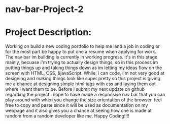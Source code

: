 # nav-bar-Project-2

# Project Description:
Working on build a new coding portfolio to help me land a job in coding or for the most part be happy to put one a resume when applying for work. The nav bar im building is currently in working progress. it's in this stage mainly, becuase i'm trying to actually design things, so in this process im putting things up and taking things down as im letting my ideas flow on the screen with HTML, CSS, &javaScript. While, i can code, i'm not very good at designing and making things look like super pretty so this project is giving me a chance at designing simple html tags with css and laying them out where i want them to be. Before i submit my next update on github regarding the project i hope to have made a responsive nav bar that you can play around with when you change the size orientation of the browser. feel free to copy and paste since it will be used as documentation on my webpage and it also gives you a chance at seeing how one is made at random from a random developer like me. Happy Coding!!!!
